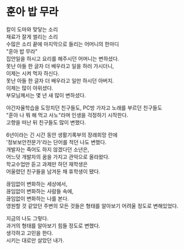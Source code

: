 # 훈아 밥 무라
칼이 도마와 맞닿는 소리 <br>
재료가 잘게 썰리는 소리 <br>
수많은 소리 끝에 마지막으로 들리는 어머니의 한마디 <br>
"훈아 밥 무라" <br>
집안일을 하시고 요리를 해주시던 어머니는 변하셨다. <br>
못난 아들 한 글자 더 배우라고 일을 하러 가시더니, <br>
이제는 시켜 먹자 하신다. <br>
못난 아들 한 글자 더 배우라고 일만 하시던 아버지. <br>
이제는 많이 야위셨다. <br>
부모님께서는 몇 년 새 많이 변하셨다. <br>

야간자율학습을 도망치던 친구들도, PC방 가자고 노래를 부르던 친구들도 <br>
"훈아 나 뭐 해 먹고 사노"라며 인생을 걱정하기 시작한다. <br>
고향을 떠난 뒤 친구들도 많이 변했다. <br>

6년이라는 긴 시간 동안 생활기록부의 장래희망 란에 <br>
'정보보안전문가'라는 단어를 적던 나도 변했다. <br>
개발자는 죽어도 하지 않겠다던 소년은, <br>
어느덧 개발자의 꿈을 가지고 관악으로 올라왔다. <br>
학교수업만 듣고 과제만 하던 재학생은 <br>
어울렸던 친구들을 남겨둔 채 휴학생이 됐다. <br>

끊임없이 변화하는 세상에서, <br>
끊임없이 변화하는 사람들 속에, <br>
끊임없이 변화하는 나를 본다. <br>
영원할 것 같았던 주변의 모든 것들은 형태를 알아보기 어려울 정도로 변해있었다. <br>

지금의 나도 그렇다. <br>
과거의 형태를 알아보기 힘들 정도로 변했다. <br>
생각하고 고민을 한다. <br>
시키는 대로만 살았던 내가. <br>
